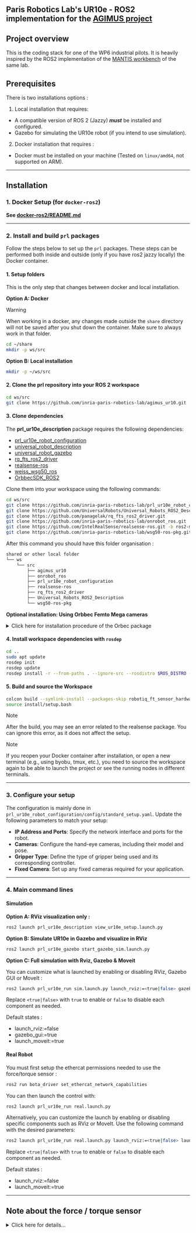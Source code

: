 Paris Robotics Lab's UR10e - ROS2 implementation for the [AGIMUS project](https://www.agimus-project.eu/)
---
## Project overview
This is the coding stack for one of the WP6 industrial pilots.
It is heavily inspired by the ROS2 implementation of the [MANTIS workbench](https://github.com/inria-paris-robotics-lab/prl_ur5_ros2) of the same lab.

## **Prerequisites**
There is two installations options :
1. Local installation that requires:
  - A compatible version of ROS 2 (Jazzy) ***must*** be installed and configured.
  - Gazebo for simulating the UR10e robot (if you intend to use simulation).

2. Docker installation that requires  :
  - Docker must be installed on your machine (Tested on `linux/amd64`, not supported on ARM).

---
## Installation

### 1. Docker Setup (for `docker-ros2`)

**See [docker-ros2/README.md](docker-ros2/README.md)**

---

### 2. Install and build `prl` packages
Follow the steps below to set up the `prl` packages. These steps can be performed both inside and outside (only if you have ros2 jazzy locally) the Docker container.

#### 1. Setup folders
This is the only step that changes between docker and local installation.

**Option A: Docker**
> [!WARNING]
> When working in a docker, any changes made outside the `share` directory will not be saved after you shut down the container.
> Make sure to always work in that folder.

```bash
cd ~/share
mkdir -p ws/src
```

**Option B: Local installation**

```bash
mkdir -p ~/ws/src
```

#### 2. Clone the prl repository into your ROS 2 workspace

```bash
cd ws/src
git clone https://github.com/inria-paris-robotics-lab/agimus_ur10.git
```

#### 3. Clone dependencies

The **prl_ur10e_description** package requires the following dependencies:

- [prl_ur10e_robot_configuration](https://github.com/inria-paris-robotics-lab/prl_ur10e_robot_configuration)
- [universal_robot_description](https://github.com/UniversalRobots/Universal_Robots_ROS2_Description)
- [universal_robot_gazebo](https://github.com/UniversalRobots/Universal_Robots_ROS2_GZ_Simulation/tree/ros2)
- [rq_fts_ros2_driver](https://github.com/panagelak/rq_fts_ros2_driver)
- [realsense-ros](https://github.com/IntelRealSense/realsense-ros)
- [weiss_wsg50_ros](https://github.com/inria-paris-robotics-lab/wsg50-ros-pkg)
- [OrbbecSDK_ROS2](https://github.com/orbbec/OrbbecSDK_ROS2/tree/v2-main)

Clone them into your workspace using the following commands:

```bash
cd ws/src
git clone https://github.com/inria-paris-robotics-lab/prl_ur10e_robot_configuration.git
git clone https://github.com/UniversalRobots/Universal_Robots_ROS2_Description.git
git clone https://github.com/panagelak/rq_fts_ros2_driver.git
git clone https://github.com/inria-paris-robotics-lab/onrobot_ros.git -b ros2
git clone https://github.com/IntelRealSense/realsense-ros.git -b ros2-master
git clone https://github.com/inria-paris-robotics-lab/wsg50-ros-pkg.git -b feature/pal_finger
```

After this command you should have this folder organisation :
```bash
shared or other local folder
└── ws
    └── src
        ├── agimus_ur10
        ├── onrobot_ros
        ├── prl_ur10e_robot_configuration
        ├── realsense-ros
        ├── rq_fts_ros2_driver
        ├── Universal_Robots_ROS2_Description
        └── wsg50-ros-pkg
```

**Optional installation: Using Orbbec Femto Mega cameras**
<details>
<summary> Click here for installation procedure of the Orbec package</summary>
1. Clone the Orbbec SDK ROS 2 repository:
  ```bash
  git clone https://github.com/orbbec/OrbbecSDK_ROS2.git -b v2-main
  ```

2. Install the udev rules:
  ```bash
  cd OrbbecSDK_ROS2/orbbec_camera/scripts
  sudo bash install_udev_rules.sh
  sudo udevadm control --reload-rules && sudo udevadm trigger
  ```
</details>

#### 4. Install workspace dependencies with `rosdep`

```bash
cd ..
sudo apt update
rosdep init
rosdep update
rosdep install -r --from-paths . --ignore-src --rosdistro $ROS_DISTRO -y
```

#### 5. Build and source the Workspace

```bash
colcon build --symlink-install --packages-skip robotiq_ft_sensor_hardware
source install/setup.bash
```

> [!NOTE]
> After the build, you may see an error related to the realsense package. You can ignore this error, as it does not affect the setup.

> [!NOTE]
> If you reopen your Docker container after installation, or open a new terminal (e.g., using byobu, tmux, etc.), you need to source the workspace again to be able to launch the project or see the running nodes in different terminals.



___
### 3. Configure your setup

The configuration is mainly done in `prl_ur10e_robot_configuration/config/standard_setup.yaml`. Update the following parameters to match your setup:

- **IP Address and Ports**: Specify the network interface and ports for the robot.
- **Cameras**: Configure the hand-eye cameras, including their model and pose.
- **Gripper Type**: Define the type of gripper being used and its corresponding controller.
- **Fixed Camera**: Set up any fixed cameras required for your application.

---

### 4. Main command lines
#### Simulation
**Option A: RViz visualization only :**

```bash
ros2 launch prl_ur10e_description view_ur10e_setup.launch.py
```

**Option B: Simulate UR10e in Gazebo and visualize in RViz**
```bash
ros2 launch prl_ur10e_gazebo start_gazebo_sim.launch.py
```

**Option C: Full simulation with Rviz, Gazebo & Moveit**

You can customize what is launched by enabling or disabling RViz, Gazebo GUI or MoveIt :

```bash
ros2 launch prl_ur10e_run sim.launch.py launch_rviz:=<true|false> gazebo_gui:=<true|false> launch_moveit:=<true|false>
```
Replace `<true|false>` with `true` to enable or `false` to disable each component as needed.

Default states :
- launch_rviz:=false
- gazebo_gui:=true
- launch_moveit:=true


#### Real Robot
You must first setup the ethercat permissions needed to use the force/torque sensor :
```bash
ros2 run bota_driver set_ethercat_network_capabilities
```
 You can then launch the control with:
```bash
ros2 launch prl_ur10e_run real.launch.py
```
Alternatively, you can customize the launch by enabling or disabling specific components such as RViz or MoveIt. Use the following command with the desired parameters:
```bash
ros2 launch prl_ur10e_run real.launch.py launch_rviz:=<true|false> launch_moveit:=<true|false>
```
Replace `<true|false>` with `true` to enable or `false` to disable each component as needed.

Default states :
- launch_rviz:=false
- launch_moveit:=true


---
## Note about the force / torque sensor
<details>
<summary> Click here for details...</summary>
The UR10e setup is equipped with a BOTA LaxOne gen0 sensor. Its driver has been modified to remove interference with ros2 control.
How to reverse the change:

1. Navigate to the folder where the .deb is & create a temp folder
```bash
cd /path/to/folder
mkdir temp
```
2. Unpack the package
```bash
dpkg-deb -R ros-jazzy-bota-driver_1.1.3-0noble_amd64_MODIFIED.deb temp
```
3. Navigate to `/temp:opt/ros/jazzy/lib/bota_driver/`
4. With your favorite text editor modify:
  - remove_ethercat_network_capabilities : uncomment lines 31 to 37
  - set_ethercat_network_capabilities : uncomment lines 47 to 53

5. Navigate back to the `/docker` folder
6. Repack the package:
```bash
dpkg-deb -b temp NAME_OF_THE_NEW_PKG.deb
```
7. Change the name of the .deb file in [/docker/bota_driver_install.sh](/docker/bota_driver_install.sh)
</details>
